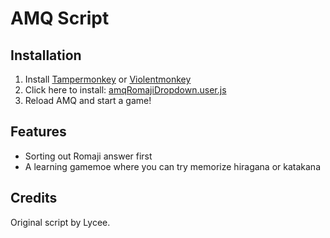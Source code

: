 # AMQ Script

## Installation
1. Install [Tampermonkey](https://www.tampermonkey.net/) or [Violentmonkey](https://violentmonkey.github.io/)
2. Click here to install: [amqRomajiDropdown.user.js](https://github.com/YourUsername/AMQ-Romaji-Dropdown/raw/main/amqRomajiDropdown.user.js)
3. Reload AMQ and start a game!

## Features
- Sorting out Romaji answer first
- A learning gamemoe where you can try memorize hiragana or katakana

## Credits
Original script by Lycee.
